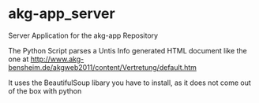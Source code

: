# akg-app_server
Server Application for the akg-app Repository

The Python Script parses a Untis Info generated HTML document like the one at http://www.akg-bensheim.de/akgweb2011/content/Vertretung/default.htm

It uses the BeautifulSoup libary you have to install, as it does not come out of the box with python
